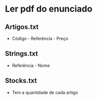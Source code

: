 # Ler pdf do enunciado

## Artigos.txt

* Código - Referência - Preço  

## Strings.txt

* Referência - Nome

## Stocks.txt

* Tem a quantidade de cada artigo
